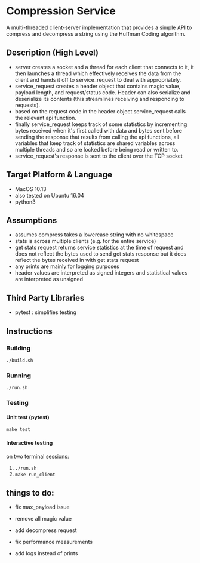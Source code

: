 # Compression Service

A multi-threaded client-server implementation that provides a simple API to compress and decompress a string using the  Huffman Coding algorithm.

## Description (High Level)

* server creates a socket and a thread for each client that connects to it, it then launches a thread which effectively receives the data from the client and hands it off to service_request to deal with appropriately.
* service_request creates a header object that contains magic value, payload length, and request/status code. Header can also serialize and deserialize its contents (this streamlines receiving and responding to requests).
* based on the request code in the header object service_request calls the relevant api function.
* finally service_request keeps track of some statistics by incrementing bytes received when it's first called with data and bytes sent before sending the response that results from calling the api functions, all variables that keep track of statistics are shared variables across multiple threads and so are locked before being read or written to.
* service_request's response is sent to the client over the TCP socket  


## Target Platform & Language

- MacOS 10.13
- also tested on Ubuntu 16.04
- python3

## Assumptions

* assumes compress takes a lowercase string with no whitespace
* stats is across multiple clients (e.g. for the entire service)
* get stats request returns service statistics at the time of request and does not reflect the bytes used to send get stats response but it does reflect the bytes received in with get stats request  
* any prints are mainly for logging purposes
* header values are interpreted as signed integers and statistical values are interpreted as unsigned

## Third Party Libraries
- pytest : simplifies testing

## Instructions

### Building

`./build.sh`

### Running  

`./run.sh`

### Testing

#### Unit test (pytest)

`make test`

#### Interactive testing   
on two terminal sessions:
1. `./run.sh`
2. `make run_client`


## things to do:

* fix max_payload issue

* remove all magic value

* add decompress request

* fix performance measurements

* add logs instead of prints
